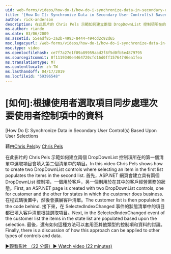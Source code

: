 ```yaml
---
uid: web-forms/videos/how-do-i/how-do-i-synchronize-data-in-secondary-user-controls-based-upon-user-selections
title: '[How Do I]: Synchronize Data in Secondary User Control(s) Based Upon User Selections | Microsoft Docs'
author: rick-anderson
description: 在此影片的 Chris Pels 示範如何建立兩個 DropDownList 控制項所在的第一個清單中選取項目會填入第二個清單中的項目。 Firs...
ms.author: riande
ms.date: 03/06/2009
ms.assetid: 55eadf85-3a2b-4993-8444-494cd2c92d65
msc.legacyurl: /web-forms/videos/how-do-i/how-do-i-synchronize-data-in-secondary-user-controls-based-upon-user-selections
msc.type: video
ms.openlocfilehash: ce7f7a27e1f89a89959aad2f8f5d0fb5e4879795
ms.sourcegitcommit: 0f1119340e4464720cfd16d0ff15764746ea1fea
ms.translationtype: MT
ms.contentlocale: zh-TW
ms.lasthandoff: 04/17/2019
ms.locfileid: "59396548"
---
```

# <a name="how-do-i-synchronize-data-in-secondary-user-controls-based-upon-user-selections"></a>[如何]:根據使用者選取項目同步處理次要使用者控制項中的資料
[How Do I]: Synchronize Data in Secondary User Control(s) Based Upon User Selections

<span data-ttu-id="3eab1-104">藉由[Chris Pels](https://twitter.com/chrispels)</span><span class="sxs-lookup"><span data-stu-id="3eab1-104">by [Chris Pels](https://twitter.com/chrispels)</span></span>

<span data-ttu-id="3eab1-105">在此影片的 Chris Pels 示範如何建立兩個 DropDownList 控制項所在的第一個清單中選取項目會填入第二個清單中的項目。</span><span class="sxs-lookup"><span data-stu-id="3eab1-105">In this video Chris Pels shows how to create two DropDownList controls where selecting an item in the first list populates the items in the second list.</span></span> <span data-ttu-id="3eab1-106">首先，ASP.NET 網頁會建立具有兩個 DropDownList 控制項，一個用於客戶，另一個則用於在其中的客戶經營業務的狀態。</span><span class="sxs-lookup"><span data-stu-id="3eab1-106">First, an ASP.NET page is created with two DropDownList controls, one for customer and the other for states in which the customer does business.</span></span> <span data-ttu-id="3eab1-107">在程式碼後置中，然後會擴展客戶清單。</span><span class="sxs-lookup"><span data-stu-id="3eab1-107">The customer list is then populated in the code behind.</span></span> <span data-ttu-id="3eab1-108">接下來，在 SelectedIndexChanged 事件的狀態清單中的項目都已填入客戶清單根據選取項目。</span><span class="sxs-lookup"><span data-stu-id="3eab1-108">Next, in the SelectedIndexChanged event of the customer list the items in the state list are populated based upon the selection.</span></span> <span data-ttu-id="3eab1-109">最後，還有如何這種方法可以套用至其他類型的控制項和資料的討論。</span><span class="sxs-lookup"><span data-stu-id="3eab1-109">Finally, there is a discussion of how this approach can be applied to other types of controls and data.</span></span>

[<span data-ttu-id="3eab1-110">&#9654;觀看影片 （22 分鐘）</span><span class="sxs-lookup"><span data-stu-id="3eab1-110">&#9654; Watch video (22 minutes)</span></span>](https://channel9.msdn.com/Blogs/ASP-NET-Site-Videos/how-do-i-synchronize-data-in-secondary-user-controls-based-upon-user-selections)
